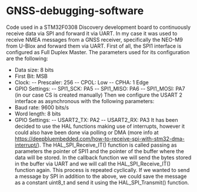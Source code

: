 # GNSS-debugging-software
Code used in a STM32F0308 Discovery development board to continuously receive data via SPI and forward it via UART. In my case it was used to receive NMEA messages from a GNSS receiver, specifically the NEO-M9 from U-Blox and forward them via UART.
First of all, the SPI1 interface is configured as Full Duplex Master. The parameters used for its configuration are the following:
  - Data size: 8 bits
  - First Bit: MSB
  - Clock:
        -- Prescaler: 256
        -- CPOL: Low
        -- CPHA: 1 Edge
  - GPIO Settings:
        -- SPI1_SCK: PA5
        -- SPI1_MISO: PA6
        -- SPI1_MOSI: PA7
        (in our case CS is created manually)
Then we configure the USART 2 interface as asynchronous with the following parameters:
  - Baud rate: 9600 bits/s
  - Word length: 8 bits
  - GPIO Settings:
        -- USART2_TX: PA2
        -- USART2_RX: PA3
It has been decided to use the HAL functions making use of interrupts, however it could also have been done via polling or DMA (more info at https://deepbluembedded.com/how-to-receive-spi-with-stm32-dma-interrupt/). The HAL_SPI_Receive_IT() function is called passing as parameters the pointer of SPI1 and the pointer of the buffer where the data will be stored. In the callback function we will send the bytes stored in the buffer via UART and we will call the HAL_SPI_Receive_IT() function again. This process is repeated cyclically.
If we wanted to send a message by SPI in addition to the above, we could save the message as a constant uint8_t and send it using the HAL_SPI_Transmit() function.
